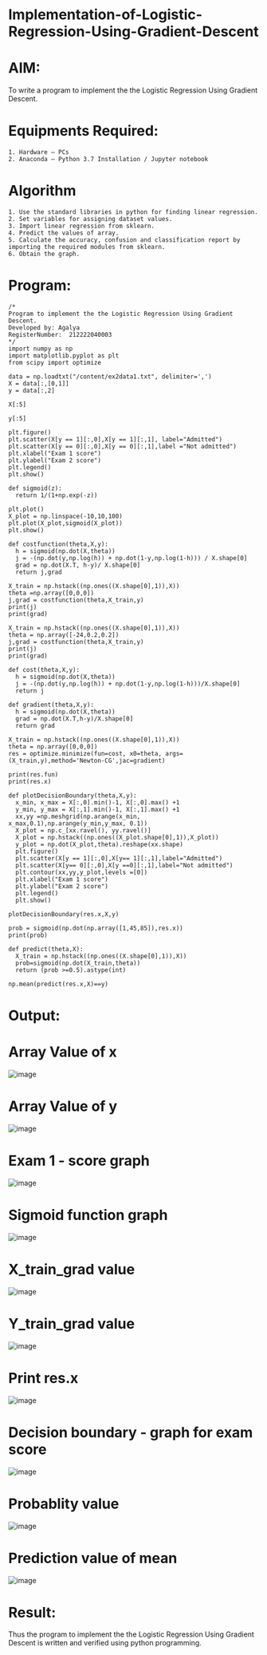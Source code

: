 # Implementation-of-Logistic-Regression-Using-Gradient-Descent

# AIM:

To write a program to implement the the Logistic Regression Using Gradient Descent.
# Equipments Required:

    1. Hardware – PCs
    2. Anaconda – Python 3.7 Installation / Jupyter notebook

# Algorithm

    1. Use the standard libraries in python for finding linear regression.
    2. Set variables for assigning dataset values.
    3. Import linear regression from sklearn.
    4. Predict the values of array.
    5. Calculate the accuracy, confusion and classification report by importing the required modules from sklearn.
    6. Obtain the graph.

# Program:
```
/*
Program to implement the the Logistic Regression Using Gradient Descent.
Developed by: Agalya
RegisterNumber:  212222040003
*/
import numpy as np
import matplotlib.pyplot as plt
from scipy import optimize

data = np.loadtxt("/content/ex2data1.txt", delimiter=',')
X = data[:,[0,1]]
y = data[:,2]

X[:5]

y[:5]

plt.figure()
plt.scatter(X[y == 1][:,0],X[y == 1][:,1], label="Admitted")
plt.scatter(X[y == 0][:,0],X[y == 0][:,1],label ="Not admitted")
plt.xlabel("Exam 1 score")
plt.ylabel("Exam 2 score")
plt.legend()
plt.show()

def sigmoid(z):
  return 1/(1+np.exp(-z))

plt.plot()
X_plot = np.linspace(-10,10,100)
plt.plot(X_plot,sigmoid(X_plot))
plt.show()

def costfunction(theta,X,y):
  h = sigmoid(np.dot(X,theta))
  j = -(np.dot(y,np.log(h)) + np.dot(1-y,np.log(1-h))) / X.shape[0]
  grad = np.dot(X.T, h-y)/ X.shape[0]
  return j,grad

X_train = np.hstack((np.ones((X.shape[0],1)),X))
theta =np.array([0,0,0])
j,grad = costfunction(theta,X_train,y)
print(j)
print(grad)

X_train = np.hstack((np.ones((X.shape[0],1)),X))
theta = np.array([-24,0.2,0.2])
j,grad = costfunction(theta,X_train,y)
print(j)
print(grad)

def cost(theta,X,y):
  h = sigmoid(np.dot(X,theta))
  j = -(np.dot(y,np.log(h)) + np.dot(1-y,np.log(1-h)))/X.shape[0]
  return j

def gradient(theta,X,y):
  h = sigmoid(np.dot(X,theta))
  grad = np.dot(X.T,h-y)/X.shape[0]
  return grad

X_train = np.hstack((np.ones((X.shape[0],1)),X))
theta = np.array([0,0,0])
res = optimize.minimize(fun=cost, x0=theta, args=(X_train,y),method='Newton-CG',jac=gradient)

print(res.fun)
print(res.x)

def plotDecisionBoundary(theta,X,y):
  x_min, x_max = X[:,0].min()-1, X[:,0].max() +1
  y_min, y_max = X[:,1].min()-1, X[:,1].max() +1
  xx,yy =np.meshgrid(np.arange(x_min, x_max,0.1),np.arange(y_min,y_max, 0.1))
  X_plot = np.c_[xx.ravel(), yy.ravel()]
  X_plot = np.hstack((np.ones((X_plot.shape[0],1)),X_plot))
  y_plot = np.dot(X_plot,theta).reshape(xx.shape)
  plt.figure()
  plt.scatter(X[y == 1][:,0],X[y== 1][:,1],label="Admitted")
  plt.scatter(X[y== 0][:,0],X[y ==0][:,1],label="Not admitted")
  plt.contour(xx,yy,y_plot,levels =[0])
  plt.xlabel("Exam 1 score")
  plt.ylabel("Exam 2 score")
  plt.legend()
  plt.show()

plotDecisionBoundary(res.x,X,y)

prob = sigmoid(np.dot(np.array([1,45,85]),res.x))
print(prob)

def predict(theta,X):
  X_train = np.hstack((np.ones((X.shape[0],1)),X))
  prob=sigmoid(np.dot(X_train,theta))
  return (prob >=0.5).astype(int)

np.mean(predict(res.x,X)==y)
```

# Output:
# Array Value of x
![image](https://github.com/AGALYARAMESHKUMAR/-Implementation-of-Logistic-Regression-Using-Gradient-Descent/assets/119394395/77a2e421-8b3f-492c-8b2a-51ded8aca180)

# Array Value of y
![image](https://github.com/AGALYARAMESHKUMAR/-Implementation-of-Logistic-Regression-Using-Gradient-Descent/assets/119394395/1e1b9936-2c8d-4447-9ef1-e4c086847f70)

# Exam 1 - score graph
![image](https://github.com/AGALYARAMESHKUMAR/-Implementation-of-Logistic-Regression-Using-Gradient-Descent/assets/119394395/c3ee6c48-7250-4bab-bc60-70f1f59f36cb)

# Sigmoid function graph
![image](https://github.com/AGALYARAMESHKUMAR/-Implementation-of-Logistic-Regression-Using-Gradient-Descent/assets/119394395/9932b9ba-15d1-4295-81c1-45478c3e49b0)

# X_train_grad value
![image](https://github.com/AGALYARAMESHKUMAR/-Implementation-of-Logistic-Regression-Using-Gradient-Descent/assets/119394395/cc92ffc3-6077-429d-92ee-e5fbbbf93dcd)

# Y_train_grad value
![image](https://github.com/AGALYARAMESHKUMAR/-Implementation-of-Logistic-Regression-Using-Gradient-Descent/assets/119394395/2be2efc5-2fef-4797-afef-823d0ffaa9d6)

# Print res.x
![image](https://github.com/AGALYARAMESHKUMAR/-Implementation-of-Logistic-Regression-Using-Gradient-Descent/assets/119394395/e0377475-9312-45e4-9714-6e465baec4ab)

# Decision boundary - graph for exam score
![image](https://github.com/AGALYARAMESHKUMAR/-Implementation-of-Logistic-Regression-Using-Gradient-Descent/assets/119394395/a0927c58-3711-49d0-9bc4-68a5672edf13)

# Probablity value
![image](https://github.com/AGALYARAMESHKUMAR/-Implementation-of-Logistic-Regression-Using-Gradient-Descent/assets/119394395/13d0b304-39df-4272-927a-3d6434cc9588)

# Prediction value of mean
![image](https://github.com/AGALYARAMESHKUMAR/-Implementation-of-Logistic-Regression-Using-Gradient-Descent/assets/119394395/d1a20e9f-19c5-463f-b8af-b5793e9ea1c9)

# Result:
Thus the program to implement the the Logistic Regression Using Gradient Descent is written and verified using python programming.
